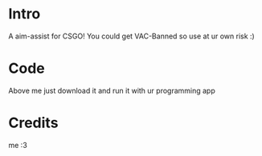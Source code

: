 # Intro
A aim-assist for CSGO! You could get VAC-Banned so use at ur own risk :)

# Code
Above me just download it and run it with ur programming app

# Credits
me :3
